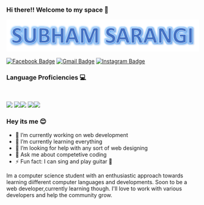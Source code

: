 ### Hi there!! Welcome to my space 👋

![Name](name.png)

[![Facebook Badge](https://img.shields.io/badge/-Subham_Sarangi-4267b2?style=social&&logo=Facebook&logoColor=blue&link=https://www.facebook.com/subham.sarangi.71)](https://www.facebook.com/subham.sarangi.71)
[![Gmail Badge](https://img.shields.io/badge/-subhamsarangi500@gmail.com-c11111?style=social&logo=Gmail&logoColor=red&link=mailto:subhamsarangi500@gmail.com)](mailto:subhamsarangi500@gmail.com)
[![Instagram Badge](https://img.shields.io/badge/-@sarangi_subham-833ab4?style=social&logo=Instagram&logocolor=A14DAF&link=https://www.instagram.com/sarangi_subham)](https://www.instagram.com/sarangi_subham)

### Language Proficiencies :computer:
<br/><p align ="left"><code><img height ="30" src= "https://miro.medium.com/max/918/1*YU6BvZKvxivoEnvqxeG5rw.png"></code>
<code><img height="30" src="https://www.pngitem.com/pimgs/m/538-5380039_logo-java-clipart-png-download-java-circle-icon.png"></code><code><img height="30" src="https://cdn4.iconfinder.com/data/icons/logos-and-brands/512/267_Python_logo-512.png"></code>
  <code><img height="30" src="https://img.icons8.com/ios/452/javascript-logo.png"></code><code><img height="30" src="https://encrypted-tbn0.gstatic.com/images?q=tbn%3AANd9GcRxZ_m7ku9Ck6SKuPf3ZRRFzQC3VhuWYO3mYA&usqp=CAU"></code>
</p>

### Hey its me :blush:

- 🔭 I’m currently working on web development
- 🌱 I’m currently learning everything
- 🤔 I’m looking for help with any sort of web designing
- 💬 Ask me about competetive coding
- ⚡ Fun fact: I can sing and play guitar :guitar:

Im a computer science student with an enthusiastic approach towards learning diifferent computer languages and developments. Soon to be a web developer,currently learning though.
I'll love to work with various developers and help the community grow.



